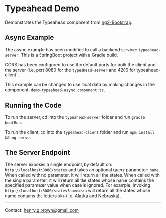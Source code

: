 # Typeahead Demo

Demonstrates the Typeahead component from [ng2-Bootstrap](http://valor-software.com/ngx-bootstrap/#/typeahead).

## Async Example

The async example has been modified to call a backend service:
`typeahead-server`. This is a SpringBoot project with a Gradle build.

CORS has been configured to use the default ports for both the client
and the server (i.e. port 8080 for the `typeahead-server` and 4200 for
typeahead-client`.

This example can be changed to use local data by making changes in the
component: `demo-typeahead-async.component.ts`.

## Running the Code

To run the server, cd into the `typeahead-server` folder and run `gradle bootRun`.

To run the client, cd into the `typeahead-client` folder and run `npm install && ng serve`.

## The Server Endpoint

The server exposes a single endpoint, by default on:
`http://localhost:8080/states` and takes an optional query parameter:
`name`. When called with no parameter, it will return all the states.
When called with the single parameter, it will return all the states
whose name contains the specified parameter value when case is ignored.
For example, invoking `http://localhost:8080/states?name=ska` will
return all the states whose name contains the letters `ska` (i.e. Alaska
and Nebraska).

----
Contact: <henry.g.brown@gmail.com>
